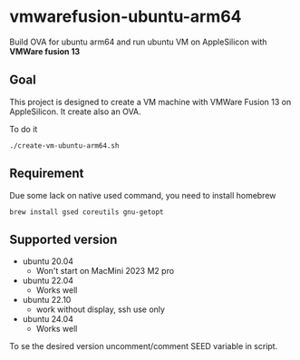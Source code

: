 # vmwarefusion-ubuntu-arm64

Build OVA for ubuntu arm64 and run ubuntu VM on AppleSilicon with **VMWare fusion 13**


## Goal

This project is designed to create a VM machine with VMWare Fusion 13 on  AppleSilicon. It create also an OVA.

To do it

`
./create-vm-ubuntu-arm64.sh
`

## Requirement

Due some lack on native used command, you need to install homebrew

``
brew install gsed coreutils gnu-getopt
``


## Supported version

- ubuntu 20.04
    - Won't start on MacMini 2023 M2 pro
- ubuntu 22.04
    - Works well
- ubuntu 22.10
    - work without display, ssh use only
- ubuntu 24.04
    - Works well 

To se the desired version uncomment/comment SEED variable in script.

